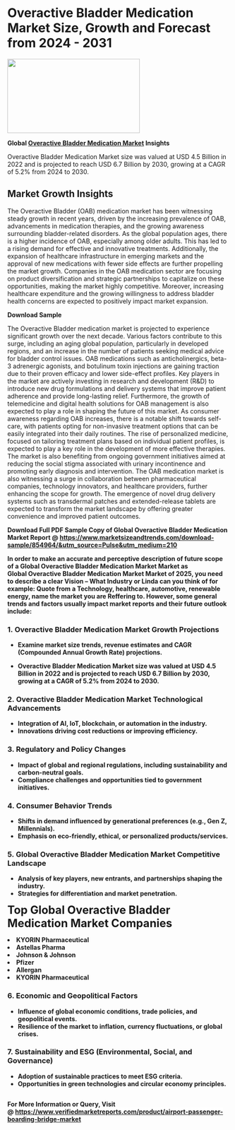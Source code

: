 <H1>Overactive Bladder Medication Market Size, Growth and Forecast from 2024 - 2031</H1><img class="aligncenter size-medium wp-image-584254" src="https://thirdeyenews.in/wp-content/uploads/2024/09/Global-Market-Research-300x168.jpeg" alt="" width="300" height="168" /><p><strong>Global&nbsp;<a href="https://www.marketsizeandtrends.com/download-sample/854964/&amp;utm_source=Pulse&amp;utm_medium=210">Overactive Bladder Medication Market</a> Insights</strong></p><p>Overactive Bladder Medication Market size was valued at USD 4.5 Billion in 2022 and is projected to reach USD 6.7 Billion by 2030, growing at a CAGR of 5.2% from 2024 to 2030.</p><p><h2>Market Growth Insights</h2> <p>The Overactive Bladder (OAB) medication market has been witnessing steady growth in recent years, driven by the increasing prevalence of OAB, advancements in medication therapies, and the growing awareness surrounding bladder-related disorders. As the global population ages, there is a higher incidence of OAB, especially among older adults. This has led to a rising demand for effective and innovative treatments. Additionally, the expansion of healthcare infrastructure in emerging markets and the approval of new medications with fewer side effects are further propelling the market growth. Companies in the OAB medication sector are focusing on product diversification and strategic partnerships to capitalize on these opportunities, making the market highly competitive. Moreover, increasing healthcare expenditure and the growing willingness to address bladder health concerns are expected to positively impact market expansion.</p> <p><strong>Download Sample</strong></p> <p>The Overactive Bladder medication market is projected to experience significant growth over the next decade. Various factors contribute to this surge, including an aging global population, particularly in developed regions, and an increase in the number of patients seeking medical advice for bladder control issues. OAB medications such as anticholinergics, beta-3 adrenergic agonists, and botulinum toxin injections are gaining traction due to their proven efficacy and lower side-effect profiles. Key players in the market are actively investing in research and development (R&D) to introduce new drug formulations and delivery systems that improve patient adherence and provide long-lasting relief. Furthermore, the growth of telemedicine and digital health solutions for OAB management is also expected to play a role in shaping the future of this market. As consumer awareness regarding OAB increases, there is a notable shift towards self-care, with patients opting for non-invasive treatment options that can be easily integrated into their daily routines. The rise of personalized medicine, focused on tailoring treatment plans based on individual patient profiles, is expected to play a key role in the development of more effective therapies. The market is also benefiting from ongoing government initiatives aimed at reducing the social stigma associated with urinary incontinence and promoting early diagnosis and intervention. The OAB medication market is also witnessing a surge in collaboration between pharmaceutical companies, technology innovators, and healthcare providers, further enhancing the scope for growth. The emergence of novel drug delivery systems such as transdermal patches and extended-release tablets are expected to transform the market landscape by offering greater convenience and improved patient outcomes. <p><strong></p><p><span class=""><strong>Download Full PDF Sample Copy of Global Overactive Bladder Medication Market Report</strong> @ <a href="https://www.marketsizeandtrends.com/download-sample/854964/&amp;utm_source=Pulse&amp;utm_medium=210" target="_blank">https://www.marketsizeandtrends.com/download-sample/854964/&amp;utm_source=Pulse&amp;utm_medium=210</a></span></p><p>In order to make an accurate and perceptive description of future scope of a Global&nbsp;Overactive Bladder Medication Market Market as Global&nbsp;Overactive Bladder Medication Market Market of 2025, you need to describe a clear Vision &ndash; What Industry or Linda can you think of for example: Quote from a Technology, healthcare, automotive, renewable energy, name the market you are Reffering to. However, some general trends and factors usually impact market reports and their future outlook include:</p><h3>1.&nbsp;<strong>Overactive Bladder Medication Market Growth Projections</strong></h3><ul><li>Examine market size trends, revenue estimates and CAGR (Compounded Annual Growth Rate) projections.</li><li><p>Overactive Bladder Medication Market size was valued at USD 4.5 Billion in 2022 and is projected to reach USD 6.7 Billion by 2030, growing at a CAGR of 5.2% from 2024 to 2030.</p></li></ul><h3>2.&nbsp;<strong>Overactive Bladder Medication Market Technological Advancements</strong></h3><ul><li>Integration of AI, IoT, blockchain, or automation in the industry.</li><li>Innovations driving cost reductions or improving efficiency.</li></ul><h3>3.&nbsp;<strong>Regulatory and Policy Changes</strong></h3><ul><li>Impact of global and regional regulations, including sustainability and carbon-neutral goals.</li><li>Compliance challenges and opportunities tied to government initiatives.</li></ul><h3>4.&nbsp;<strong>Consumer Behavior Trends</strong></h3><ul><li>Shifts in demand influenced by generational preferences (e.g., Gen Z, Millennials).</li><li>Emphasis on eco-friendly, ethical, or personalized products/services.</li></ul><h3>5.&nbsp;<strong>Global Overactive Bladder Medication Market Competitive Landscape</strong></h3><ul><li>Analysis of key players, new entrants, and partnerships shaping the industry.</li><li>Strategies for differentiation and market penetration.</li></ul><p data-pm-slice="1 1 []"><span style="color: inherit; font-family: inherit; font-size: 25px;">Top Global Overactive Bladder Medication Market Companies</span></p><div class="" data-test-id=""><p><li>KYORIN Pharmaceutical</li><li> Astellas Pharma</li><li> Johnson & Johnson</li><li> Pfizer</li><li> Allergan</li><li> KYORIN Pharmaceutical</li></p></div><h3>6.&nbsp;<strong>Economic and Geopolitical Factors</strong></h3><ul><li>Influence of global economic conditions, trade policies, and geopolitical events.</li><li>Resilience of the market to inflation, currency fluctuations, or global crises.</li></ul><h3>7.&nbsp;<strong>Sustainability and ESG (Environmental, Social, and Governance)</strong></h3><ul><li>Adoption of sustainable practices to meet ESG criteria.</li><li>Opportunities in green technologies and circular economy principles.</li></ul><h2><strong style="font-size: 14px;">For More Information or Query, Visit @&nbsp;</strong><a style="background-color: #ffffff; font-size: 14px;" href="https://www.marketsizeandtrends.com/report/overactive-bladder-medication-market/" target="_blank">https://www.verifiedmarketreports.com/product/airport-passenger-boarding-bridge-market</a></h2>
